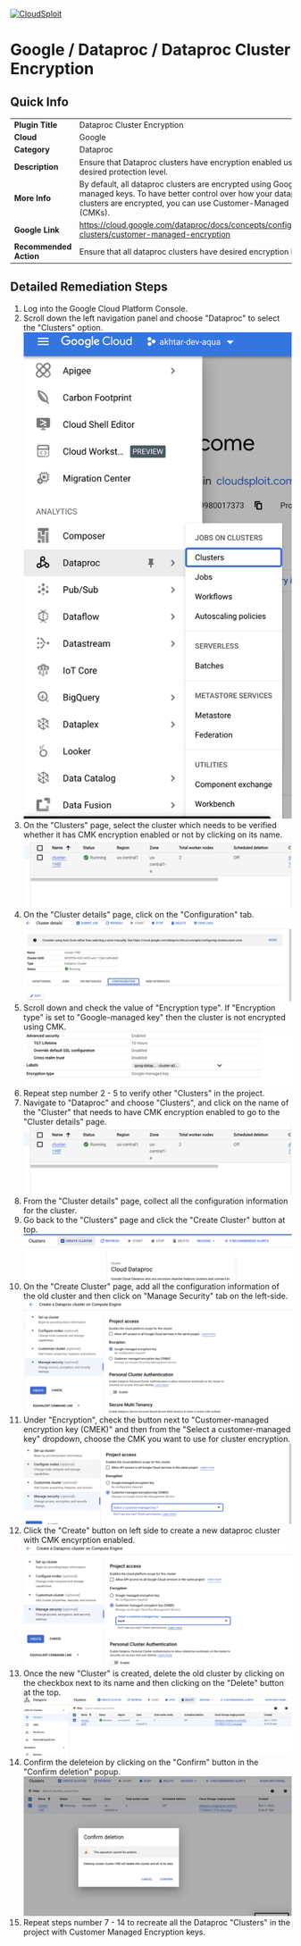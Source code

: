 [![CloudSploit](https://cloudsploit.com/img/logo-new-big-text-100.png "CloudSploit")](https://cloudsploit.com)

# Google / Dataproc / Dataproc Cluster Encryption

## Quick Info

| | |
|-|-|
| **Plugin Title** | Dataproc Cluster Encryption |
| **Cloud** | Google |
| **Category** | Dataproc |
| **Description** | Ensure that Dataproc clusters have encryption enabled using desired protection level. |
| **More Info** | By default, all dataproc clusters are encrypted using Google-managed keys. To have better control over how your dataproc clusters are encrypted, you can use Customer-Managed Keys (CMKs). |
| **Google Link** | https://cloud.google.com/dataproc/docs/concepts/configuring-clusters/customer-managed-encryption |
| **Recommended Action** | Ensure that all dataproc clusters have desired encryption level. |

## Detailed Remediation Steps
1. Log into the Google Cloud Platform Console.
2. Scroll down the left navigation panel and choose "Dataproc" to select the "Clusters" option. </br> <img src="/resources/google/dataproc/dataproc-cluster-encryption/step2.png">
3. On the "Clusters" page, select the cluster which needs to be verified whether it has CMK encryption enabled or not by clicking on its name.</br> <img src="/resources/google/dataproc/dataproc-cluster-encryption/step3.png"/>
4. On the "Cluster details" page, click on the "Configuration" tab. </br> <img src="/resources/google/dataproc/dataproc-cluster-encryption/step4.png"/>
5. Scroll down and check the value of "Encryption type". If "Encryption type" is set to "Google-managed key" then the cluster is not encrypted using CMK.</br> <img src="/resources/google/dataproc/dataproc-cluster-encryption/step5.png"/>
6. Repeat step number 2 - 5 to verify other "Clusters" in the project.</br>
7. Navigate to "Dataproc" and choose "Clusters", and click on the name of the "Cluster" that needs to have CMK encryption enabled to go to the "Cluster details" page.</br> <img src="/resources/google/dataproc/dataproc-cluster-encryption/step3.png"/>
8. From the "Cluster details" page, collect all the configuration information for the cluster.</br>
9. Go back to the "Clusters" page and click the "Create Cluster" button at top.</br> <img src="/resources/google/dataproc/dataproc-cluster-encryption/step9.png"/>
10. On the "Create Cluster" page, add all the configuration information of the old cluster and then click on "Manage Security" tab on the left-side.</br> <img src="/resources/google/dataproc/dataproc-cluster-encryption/step10.png"/>
11. Under "Encryption", check the button next to "Customer-managed encryption key (CMEK)" and then from the "Select a customer-managed key" dropdown, choose the CMK you want to use for cluster encryption.</br> <img src="/resources/google/dataproc/dataproc-cluster-encryption/step11.png"/>
12. Click the "Create" button on left side to create a new dataproc cluster with CMK encyrption enabled.</br> <img src="/resources/google/dataproc/dataproc-cluster-encryption/step12.png"/>
13. Once the new "Cluster" is created, delete the old cluster by clicking on the checkbox next to its name and then clicking on the "Delete" button at the top.</br> <img src="/resources/google/dataproc/dataproc-cluster-encryption/step13.png"/>
14. Confirm the deleteion by clicking on the "Confirm" button in the "Confirm deletion" popup.</br> <img src="/resources/google/dataproc/dataproc-cluster-encryption/step14.png"/>
15. Repeat steps number 7 - 14 to recreate all the Dataproc "Clusters" in the project with Customer Managed Encryption keys.</br>

